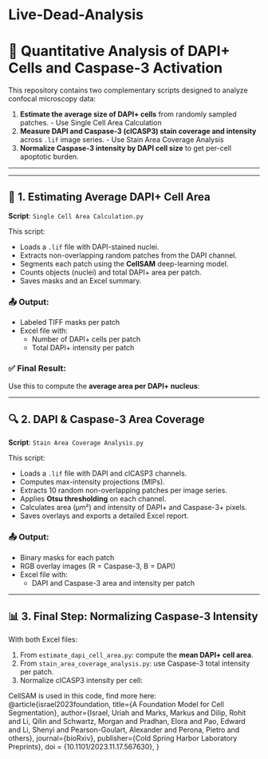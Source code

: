 # Live-Dead-Analysis
# 🔬 Quantitative Analysis of DAPI+ Cells and Caspase-3 Activation

This repository contains two complementary scripts designed to analyze confocal microscopy data:

1. **Estimate the average size of DAPI+ cells** from randomly sampled patches. - Use Single Cell Area Calculation 
2. **Measure DAPI and Caspase-3 (clCASP3) stain coverage and intensity** across `.lif` image series. - Use Stain Area Coverage Analysis
3. **Normalize Caspase-3 intensity by DAPI cell size** to get per-cell apoptotic burden. 

---


---

## 🧪 1. Estimating Average DAPI+ Cell Area

**Script**: `Single Cell Area Calculation.py`

This script:
- Loads a `.lif` file with DAPI-stained nuclei.
- Extracts non-overlapping random patches from the DAPI channel.
- Segments each patch using the **CellSAM** deep-learning model.
- Counts objects (nuclei) and total DAPI+ area per patch.
- Saves masks and an Excel summary.

### 📤 Output:
- Labeled TIFF masks per patch
- Excel file with:
  - Number of DAPI+ cells per patch
  - Total DAPI+ intensity per patch

### ✅ Final Result:
Use this to compute the **average area per DAPI+ nucleus**:


---

## 🔍 2. DAPI & Caspase-3 Area Coverage

**Script**: `Stain Area Coverage Analysis.py`

This script:
- Loads a `.lif` file with DAPI and clCASP3 channels.
- Computes max-intensity projections (MIPs).
- Extracts 10 random non-overlapping patches per image series.
- Applies **Otsu thresholding** on each channel.
- Calculates area (µm²) and intensity of DAPI+ and Caspase-3+ pixels.
- Saves overlays and exports a detailed Excel report.

### 📤 Output:
- Binary masks for each patch
- RGB overlay images (R = Caspase-3, B = DAPI)
- Excel file with:
  - DAPI and Caspase-3 area and intensity per patch

---

## 📊 3. Final Step: Normalizing Caspase-3 Intensity

With both Excel files:

1. From `estimate_dapi_cell_area.py`: compute the **mean DAPI+ cell area**.
2. From `stain_area_coverage_analysis.py`: use Caspase-3 total intensity per patch.
3. Normalize clCASP3 intensity per cell:




CellSAM is used in this code, find more here:
@article{israel2023foundation,
  title={A Foundation Model for Cell Segmentation},
  author={Israel, Uriah and Marks, Markus and Dilip, Rohit and Li, Qilin and Schwartz, Morgan and Pradhan, Elora and Pao, Edward and Li, Shenyi and Pearson-Goulart, Alexander and Perona, Pietro and others},
  journal={bioRxiv},
  publisher={Cold Spring Harbor Laboratory Preprints},
  doi = {10.1101/2023.11.17.567630},
}

